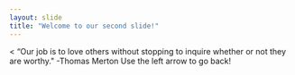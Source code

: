 ```yaml
---
layout: slide
title: "Welcome to our second slide!"
---
```

< “Our job is to love others without stopping to inquire whether or not they are worthy." -Thomas Merton
Use the left arrow to go back!

